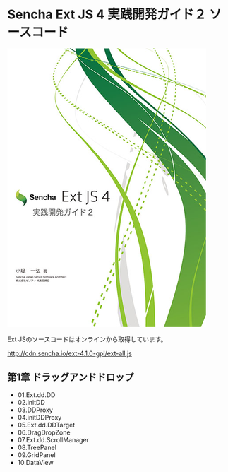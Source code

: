 Sencha Ext JS 4 実践開発ガイド２ ソースコード
=============================================

![Alt text](./cover.jpg)

Ext JSのソースコードはオンラインから取得しています。

http://cdn.sencha.io/ext-4.1.0-gpl/ext-all.js

## 第1章 ドラッグアンドドロップ

 * 01.Ext.dd.DD
 * 02.initDD
 * 03.DDProxy
 * 04.initDDProxy
 * 05.Ext.dd.DDTarget
 * 06.DragDropZone
 * 07.Ext.dd.ScrollManager
 * 08.TreePanel
 * 09.GridPanel
 * 10.DataView

